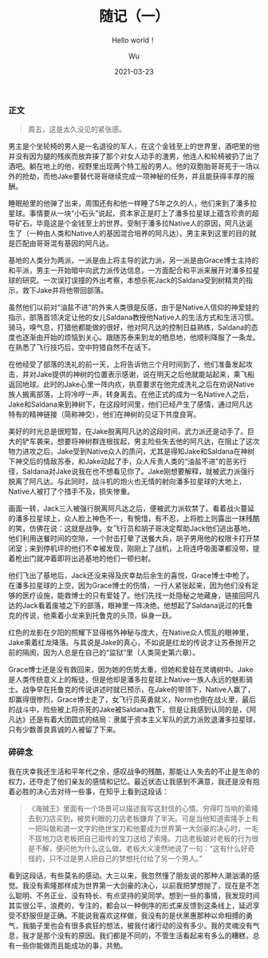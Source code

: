 ﻿---
layout: post
title: "随记（一）"
subtitle: "Hello world！"
date: 2021-03-23
author: "Wu"
header-img: /article_img/SL_1.jpg
catalog: true
tags: 
 - 生活碎片
 - 半个影评
---

### 正文

> 周五，这是太久没见的紧张感。

男主是个坐轮椅的男人是一名退役的军人，在这个金钱至上的世界里，酒吧里的他并没有因为腿的残疾而放弃揍了那个对女人动手的渣男，他连人和轮椅被扔了出了酒吧。躺在地上的他，视野里出现两个特工般的男人。他的双胞胎哥哥死于一场以外的抢劫，而他Jake要替代哥哥继续完成一项神秘的任务，并且能获得丰厚的报酬。

睡眠舱里的他弹了出来，周围还有和他一样睡了5年之久的人，他们来到了潘多拉星球。事情要从一块“小石头”说起，资本家正是盯上了潘多拉星球上蕴含珍贵的超导矿石，毕竟这是个金钱至上的世界。受制于潘多拉Native人的原因，阿凡达诞生了（一种由人类和Native人的基因混合培养的阿凡达）。男主来到这里的目的就是匹配由哥哥混有基因的阿凡达。

基地的人类分为两派，一派是由上将主导的武力派，另一派是由Grace博士主持的和平派，男主一开始暗中向武力派传达信息，一方面配合和平派来展开对潘多拉星球的研究。一次误打误撞的外出考察，本想杀死Jack的Saldana受到树精灵的指示，救下Jake并将他带回部落。

虽然他们以前对“油盐不进"的外来人类很是反感，由于是Native人信仰的神爱娃的指示，部落首领决定让他的女儿Saldana教授他Native人的生活方式和生活习惯。骑马，嗅气息，打猎他都能做的很好，他对阿凡达的控制日益熟练，Saldana的态度也逐渐由开始的烦恼到关心。跟随苏泰来到龙的栖息地，他顺利降服了一条龙。在熟悉了飞行技巧后，空中狩猎自然不在话下。

在他经受了部落的洗礼的前一天，上将告诉他三个月时间到了，他们准备发起攻击，并对Jake提供的神树的位置表示感谢，说在明天之后他就能站起来，乘飞船返回地球。此时的Jake心里一阵内疚，执意要求在他完成洗礼之后在劝说Native族人搬离部落，上将冷哼一声，转身离去。在他正式的成为一名Native人之后，Jake和Saldana来到神树下，在这段时间里，他们已经产生了感情，通过阿凡达特有的精神链接（简称神交），他们在神树的见证下共度良宵。

美好的时光总是很短暂，在Jake脱离阿凡达的这段时间，武力派还是动手了。巨大的铲车袭来，想要将神树群连根拔起，男主险些失去他的阿凡达，在阻止了这次物力进攻之后，Jake受到Native众人的质问，尤其是得知Jake和Saldana在神树下神交后的情敌苏泰，和Jake动起了手，众人斥责人类的“油盐不进”的恶劣行径，Saldana对Jake说我在也不想看见你了。Jake刚想要解释，就被武力派强行脱离了阿凡达。与此同时，战斗机的炮火也无情的射向潘多拉星球的大地上，Native人被打了个措手不及，损失惨重。

画面一转，Jack三人被强行脱离阿凡达之后，便被武力派软禁了。看着战火蔓延的潘多拉星球上，众人脸上神色不一，有惋惜，有不忍，上将脸上则露出一抹残酷的笑，仿佛在说：这就是战争。女飞行员和胡子哥决定帮助Jack他们逃出基地，他们利用送餐时间的空隙，一个肘击打晕了送餐大兵，胡子男用他的权限卡打开禁闭室；来到停机坪的他们不幸被发现，刚刚上了战机，上将连呼吸面罩都没带，提着枪出门就冲着即将出逃基地的他们一顿扫射。

他们飞出了基地后，Jack还没来得及庆幸劫后余生的喜悦，Grace博士中枪了。在潘多拉星球的上空，因为Grace博士的伤情，一行人紧张起来，因为他们没有足够的医疗设施，能救博士的只有爱娃了。他们先找一处隐秘之地藏身，链接回阿凡达的Jack看着废墟之下的部落，眼神里一阵决绝。他想起了Saldana说过的托鲁克的传说，他乘着小龙来到托鲁克的头顶，纵身一跃。

红色的龙影在夕阳的照耀下显得格外神秘与庞大，在Native众人慌乱的眼神里，Jake乘着红龙降落。与其说是Jake的真心，不如说是红龙的传说才让苏泰抛开之前的隔阂，因为人总是在自己的“监狱”里（人类简史第六章）。

Grace博士还是没有救回来，因为她的伤势太重，但她和爱娃在灵魂树中。Jake是人类传统意义上的叛徒，但是他却是潘多拉星球上Native一族人永远的魅影骑士。战争早在托鲁克的传说讲述时就已预示，在Jake的带领下，Native人赢了，却赢得很惨烈，Grace博士走了，女飞行员英勇就义，Norm也倒在战火里，最后的战斗中，险些被上将杀死的Jake被Saldana救下，但是让我感到认同的是，《阿凡达》还是有着大团圆式的结局：隶属于资本主义军队的武力派败退潘多拉星球，只有少数善良真诚的人被留了下来。

### 碎碎念

我在庆幸我还生活和平年代之余，感叹战争的残酷，那能让人失去的不止是生命的权力，还夺走了他们亲友的感情和记忆。最近状态让我感到不满意，我还是没有抱着必胜的决心去对待一些事，在知乎上看到这段话：

>《海贼王》里面有一个场景可以描述我写这封信的心情。穷得叮当响的索隆去到刀店买到，被势利眼的刀店老板嫌弃了半天。可是当他知道索隆手上有一把叫做和道一文字的绝世宝刀和他要成为世界第一大剑豪的决心时，一毛不拔地刀店老板把自己祖传的宝刀送给了索隆。刀店老板娘对老板的行为很是不解，便问他为什么这么做。老板大义凌然地说了一句：“这有什么好奇怪的，只不过是男人把自己的梦想托付给了另一个男人。”

看到这段话，有些莫名的感动。大三以来，我忽然懂了朋友说的那种人潮汹涌的感觉。我没有索隆那样成为世界第一大剑豪的决心，以前我把梦想抛了，现在是不怎么聪明、不务正业、没有特长、有点坚持的吴同学。想到一些的事情，我发现时间其实很公平，浪费的，专注的，都会以一种倒序的形式来反馈到这条线上，延迟享受不舒服但是正确。不能说我喜欢这样做，我没有的是伏黑惠那种以命相搏的勇气，我脑子里也会有很多疯狂的想法，被我付诸行动的没有多少。我的灵魂没有气息，我才是那个没有的原因。我们都是不同的，不管生活看起来有多么的糟糕，总有一些你能做而且能成功的事，共勉。
